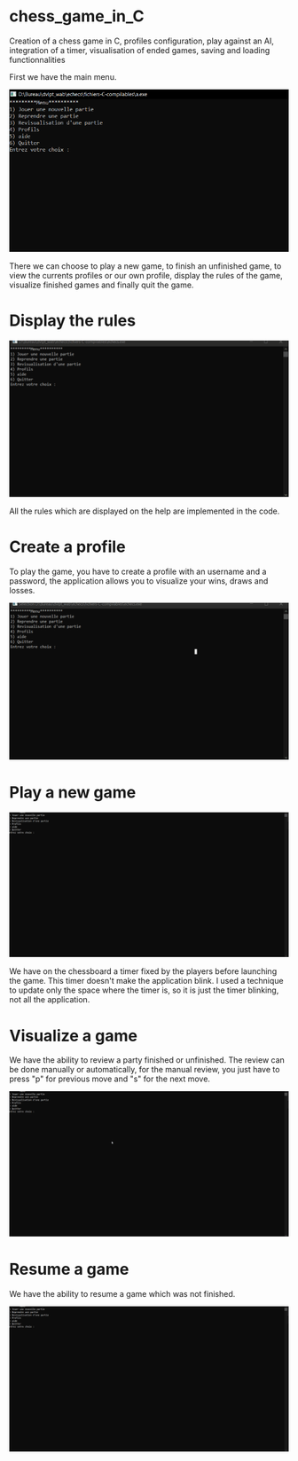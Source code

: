 # chess_game_in_C

Creation of a chess game in C, profiles configuration, play against an AI, integration of a timer, visualisation of ended games, saving and loading functionnalities

First we have the main menu.

<img src="https://github.com/pinos19/chess_game_in_C/blob/main/images/menuPrincipal.PNG"/>

There we can choose to play a new game, to finish an unfinished game, to view the currents profiles or our own profile, display the rules of the game, visualize finished games and finally quit the game.

# Display the rules

<img src="https://github.com/pinos19/chess_game_in_C/blob/main/images/menuAide.gif"/>

All the rules which are displayed on the help are implemented in the code.

# Create a profile

To play the game, you have to create a profile with an username and a password, the application allows you to visualize your wins, draws and losses.

<img src="https://github.com/pinos19/chess_game_in_C/blob/main/images/gestionProfils.gif"/>

# Play a new game

<img src="https://github.com/pinos19/chess_game_in_C/blob/main/images/nouvellePartie.gif"/>

We have on the chessboard a timer fixed by the players before launching the game. This timer doesn't make the application blink. I used a technique to update only the space where the timer is, so it is just the timer blinking, not all the application.

# Visualize a game

We have the ability to review a party finished or unfinished. The review can be done manually or automatically, for the manual review, you just have to press "p" for previous move and "s" for the next move.

<img src="https://github.com/pinos19/chess_game_in_C/blob/main/images/visualisationPartie.gif"/>

# Resume a game

We have the ability to resume a game which was not finished.

<img src="https://github.com/pinos19/chess_game_in_C/blob/main/images/reprisePartie.gif"/>

